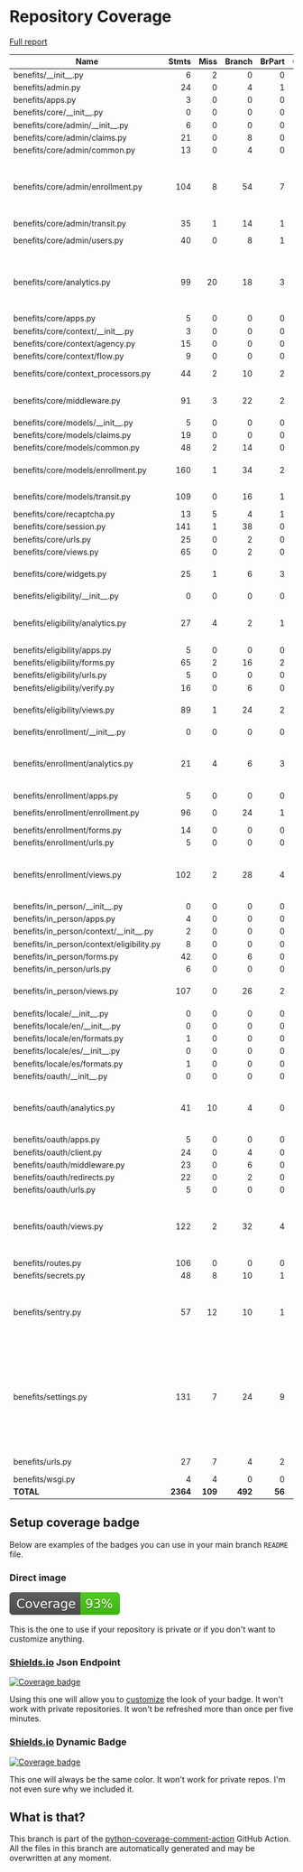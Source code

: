 # Repository Coverage

[Full report](https://htmlpreview.github.io/?https://github.com/cal-itp/benefits/blob/python-coverage-comment-action-data/htmlcov/index.html)

| Name                                        |    Stmts |     Miss |   Branch |   BrPart |   Cover |   Missing |
|-------------------------------------------- | -------: | -------: | -------: | -------: | ------: | --------: |
| benefits/\_\_init\_\_.py                    |        6 |        2 |        0 |        0 |     67% |       5-7 |
| benefits/admin.py                           |       24 |        0 |        4 |        1 |     96% |    41->53 |
| benefits/apps.py                            |        3 |        0 |        0 |        0 |    100% |           |
| benefits/core/\_\_init\_\_.py               |        0 |        0 |        0 |        0 |    100% |           |
| benefits/core/admin/\_\_init\_\_.py         |        6 |        0 |        0 |        0 |    100% |           |
| benefits/core/admin/claims.py               |       21 |        0 |        8 |        0 |    100% |           |
| benefits/core/admin/common.py               |       13 |        0 |        4 |        0 |    100% |           |
| benefits/core/admin/enrollment.py           |      104 |        8 |       54 |        7 |     89% |23, 35, 39, 45, 104, 118-119, 181 |
| benefits/core/admin/transit.py              |       35 |        1 |       14 |        1 |     96% |        47 |
| benefits/core/admin/users.py                |       40 |        0 |        8 |        1 |     98% |  46->exit |
| benefits/core/analytics.py                  |       99 |       20 |       18 |        3 |     72% |136-138, 143, 149-171, 182 |
| benefits/core/apps.py                       |        5 |        0 |        0 |        0 |    100% |           |
| benefits/core/context/\_\_init\_\_.py       |        3 |        0 |        0 |        0 |    100% |           |
| benefits/core/context/agency.py             |       15 |        0 |        0 |        0 |    100% |           |
| benefits/core/context/flow.py               |        9 |        0 |        0 |        0 |    100% |           |
| benefits/core/context\_processors.py        |       44 |        2 |       10 |        2 |     93% |28->36, 81, 106 |
| benefits/core/middleware.py                 |       91 |        3 |       22 |        2 |     96% |58-59, 78->83, 146 |
| benefits/core/models/\_\_init\_\_.py        |        5 |        0 |        0 |        0 |    100% |           |
| benefits/core/models/claims.py              |       19 |        0 |        0 |        0 |    100% |           |
| benefits/core/models/common.py              |       48 |        2 |       14 |        0 |     97% |     86-87 |
| benefits/core/models/enrollment.py          |      160 |        1 |       34 |        2 |     98% |182, 286->297 |
| benefits/core/models/transit.py             |      109 |        0 |       16 |        1 |     99% |  212->220 |
| benefits/core/recaptcha.py                  |       13 |        5 |        4 |        1 |     53% |     26-32 |
| benefits/core/session.py                    |      141 |        1 |       38 |        0 |     99% |        52 |
| benefits/core/urls.py                       |       25 |        0 |        2 |        0 |    100% |           |
| benefits/core/views.py                      |       65 |        0 |        2 |        0 |    100% |           |
| benefits/core/widgets.py                    |       25 |        1 |        6 |        3 |     87% |17, 18->exit, 40->43 |
| benefits/eligibility/\_\_init\_\_.py        |        0 |        0 |        0 |        0 |    100% |           |
| benefits/eligibility/analytics.py           |       27 |        4 |        2 |        1 |     83% |21, 39->exit, 45, 55, 60 |
| benefits/eligibility/apps.py                |        5 |        0 |        0 |        0 |    100% |           |
| benefits/eligibility/forms.py               |       65 |        2 |       16 |        2 |     95% |   41, 141 |
| benefits/eligibility/urls.py                |        5 |        0 |        0 |        0 |    100% |           |
| benefits/eligibility/verify.py              |       16 |        0 |        6 |        0 |    100% |           |
| benefits/eligibility/views.py               |       89 |        1 |       24 |        2 |     97% |48, 105->exit |
| benefits/enrollment/\_\_init\_\_.py         |        0 |        0 |        0 |        0 |    100% |           |
| benefits/enrollment/analytics.py            |       21 |        4 |        6 |        3 |     74% |21->23, 24, 32->exit, 43, 48, 61 |
| benefits/enrollment/apps.py                 |        5 |        0 |        0 |        0 |    100% |           |
| benefits/enrollment/enrollment.py           |       96 |        0 |       24 |        1 |     99% |  170->169 |
| benefits/enrollment/forms.py                |       14 |        0 |        0 |        0 |    100% |           |
| benefits/enrollment/urls.py                 |        5 |        0 |        0 |        0 |    100% |           |
| benefits/enrollment/views.py                |      102 |        2 |       28 |        4 |     95% |37->50, 79, 101->exit, 152 |
| benefits/in\_person/\_\_init\_\_.py         |        0 |        0 |        0 |        0 |    100% |           |
| benefits/in\_person/apps.py                 |        4 |        0 |        0 |        0 |    100% |           |
| benefits/in\_person/context/\_\_init\_\_.py |        2 |        0 |        0 |        0 |    100% |           |
| benefits/in\_person/context/eligibility.py  |        8 |        0 |        0 |        0 |    100% |           |
| benefits/in\_person/forms.py                |       42 |        0 |        6 |        0 |    100% |           |
| benefits/in\_person/urls.py                 |        6 |        0 |        0 |        0 |    100% |           |
| benefits/in\_person/views.py                |      107 |        0 |       26 |        2 |     98% |60->75, 125->exit |
| benefits/locale/\_\_init\_\_.py             |        0 |        0 |        0 |        0 |    100% |           |
| benefits/locale/en/\_\_init\_\_.py          |        0 |        0 |        0 |        0 |    100% |           |
| benefits/locale/en/formats.py               |        1 |        0 |        0 |        0 |    100% |           |
| benefits/locale/es/\_\_init\_\_.py          |        0 |        0 |        0 |        0 |    100% |           |
| benefits/locale/es/formats.py               |        1 |        0 |        0 |        0 |    100% |           |
| benefits/oauth/\_\_init\_\_.py              |        0 |        0 |        0 |        0 |    100% |           |
| benefits/oauth/analytics.py                 |       41 |       10 |        4 |        0 |     78% |30, 37, 53, 60-61, 71, 76, 81, 86, 91 |
| benefits/oauth/apps.py                      |        5 |        0 |        0 |        0 |    100% |           |
| benefits/oauth/client.py                    |       24 |        0 |        4 |        0 |    100% |           |
| benefits/oauth/middleware.py                |       23 |        0 |        6 |        0 |    100% |           |
| benefits/oauth/redirects.py                 |       22 |        0 |        2 |        0 |    100% |           |
| benefits/oauth/urls.py                      |        5 |        0 |        0 |        0 |    100% |           |
| benefits/oauth/views.py                     |      122 |        2 |       32 |        4 |     96% |78, 131->147, 144->135, 175 |
| benefits/routes.py                          |      106 |        0 |        0 |        0 |    100% |           |
| benefits/secrets.py                         |       48 |        8 |       10 |        1 |     81% |     90-99 |
| benefits/sentry.py                          |       57 |       12 |       10 |        1 |     81% |19, 24-25, 30, 34-35, 63-64, 87-108 |
| benefits/settings.py                        |      131 |        7 |       24 |        9 |     90% |103, 124->129, 140->143, 159, 312, 324, 326, 341, 353 |
| benefits/urls.py                            |       27 |        7 |        4 |        2 |     71% |33->44, 48-62 |
| benefits/wsgi.py                            |        4 |        4 |        0 |        0 |      0% |     10-17 |
|                                   **TOTAL** | **2364** |  **109** |  **492** |   **56** | **94%** |           |


## Setup coverage badge

Below are examples of the badges you can use in your main branch `README` file.

### Direct image

[![Coverage badge](https://raw.githubusercontent.com/cal-itp/benefits/python-coverage-comment-action-data/badge.svg)](https://htmlpreview.github.io/?https://github.com/cal-itp/benefits/blob/python-coverage-comment-action-data/htmlcov/index.html)

This is the one to use if your repository is private or if you don't want to customize anything.

### [Shields.io](https://shields.io) Json Endpoint

[![Coverage badge](https://img.shields.io/endpoint?url=https://raw.githubusercontent.com/cal-itp/benefits/python-coverage-comment-action-data/endpoint.json)](https://htmlpreview.github.io/?https://github.com/cal-itp/benefits/blob/python-coverage-comment-action-data/htmlcov/index.html)

Using this one will allow you to [customize](https://shields.io/endpoint) the look of your badge.
It won't work with private repositories. It won't be refreshed more than once per five minutes.

### [Shields.io](https://shields.io) Dynamic Badge

[![Coverage badge](https://img.shields.io/badge/dynamic/json?color=brightgreen&label=coverage&query=%24.message&url=https%3A%2F%2Fraw.githubusercontent.com%2Fcal-itp%2Fbenefits%2Fpython-coverage-comment-action-data%2Fendpoint.json)](https://htmlpreview.github.io/?https://github.com/cal-itp/benefits/blob/python-coverage-comment-action-data/htmlcov/index.html)

This one will always be the same color. It won't work for private repos. I'm not even sure why we included it.

## What is that?

This branch is part of the
[python-coverage-comment-action](https://github.com/marketplace/actions/python-coverage-comment)
GitHub Action. All the files in this branch are automatically generated and may be
overwritten at any moment.
